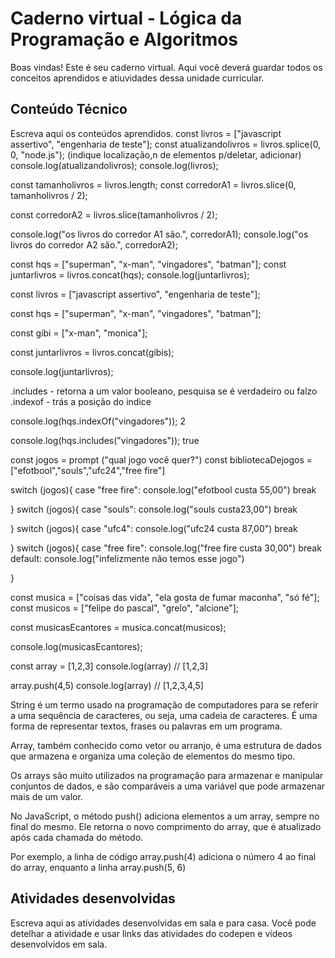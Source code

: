 # Caderno virtual - Lógica da Programação e Algoritmos
Boas vindas! Este é seu caderno virtual. Aqui você deverá guardar todos os conceitos aprendidos e atiuvidades dessa unidade curricular. 


## Conteúdo Técnico
Escreva aqui os conteúdos aprendidos.
const livros = ["javascript assertivo", "engenharia de teste"];
const atualizandolivros = livros.splice(0, 0, "node.js");
(indique localização,n de elementos p/deletar, adicionar)
console.log(atualizandolivros);
console.log(livros);

const tamanholivros = livros.length;
const corredorA1 = livros.slice(0, tamanholivros / 2);

const corredorA2 = livros.slice(tamanholivros / 2);

console.log("os livros do corredor A1 são.", corredorA1);
console.log("os livros do corredor A2 são.", corredorA2);

const hqs = ["superman", "x-man", "vingadores", "batman"];
const juntarlivros = livros.concat(hqs);
console.log(juntarlivros);

const livros = ["javascript assertivo", "engenharia de teste"];

const hqs = ["superman", "x-man", "vingadores", "batman"];

const gibi = ["x-man", "monica"];

const juntarlivros = livros.concat(gibis);

console.log(juntarlivros);

.includes -  retorna a um valor booleano, pesquisa se é verdadeiro ou falzo
.indexof - trás a posição do indice

console.log(hqs.indexOf("vingadores"));
2

console.log(hqs.includes("vingadores"));
 true

 const jogos = prompt ("qual jogo você quer?")
const bibliotecaDejogos = ["efotbool","souls","ufc24","free fire"]

switch (jogos){
  case "free fire":
    console.log("efotbool custa 55,00")
    break
    
    
}
switch (jogos){
  case "souls":
    console.log("souls custa23,00")
    break
    
}
switch (jogos){
  case "ufc4":
    console.log("ufc24 custa 87,00")
    break
    
    
}
switch (jogos){
  case "free fire":
  console.log("free fire custa 30,00")
  break
  default:
  console.log("infelizmente não temos esse jogo")
  
} 


const musica = ["coisas das vida", "ela gosta de fumar maconha", "só fé"];
const musicos = ["felipe do pascal", "grelo", "alcione"];

const musicasEcantores = musica.concat(musicos);

console.log(musicasEcantores);


const array = [1,2,3]
console.log(array) // [1,2,3]

array.push(4,5)
console.log(array) // [1,2,3,4,5]



String é um termo usado na programação de computadores para se referir a uma sequência de caracteres, ou seja, uma cadeia de caracteres. É uma forma de representar textos, frases ou palavras em um programa.

Array, também conhecido como vetor ou arranjo, é uma estrutura de dados que armazena e organiza uma coleção de elementos do mesmo tipo. 
 
Os arrays são muito utilizados na programação para armazenar e manipular conjuntos de dados, e são comparáveis a uma variável que pode armazenar mais de um valor. 

No JavaScript, o método push() adiciona elementos a um array, sempre no final do mesmo. Ele retorna o novo comprimento do array, que é atualizado após cada chamada do método. 
 
Por exemplo, a linha de código array.push(4) adiciona o número 4 ao final do array, enquanto a linha array.push(5, 6)





## Atividades desenvolvidas
Escreva aqui as atividades desenvolvidas em sala e para casa. Você pode detelhar a atividade e usar links das atividades do codepen e vídeos desenvolvidos em sala. 


